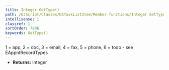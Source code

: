 ```yaml
---
title: Integer GetType()
path: /EJScript/Classes/NSTaskListItem/Member functions/Integer GetType()
intellisense: 1
classref: 1
sortOrder: 7886
keywords: GetType()
---
```



1 = app, 2 = doc, 3 = email, 4 = fax, 5 = phone, 6 = todo - see EAppntRecordTypes



* **Returns:** Integer